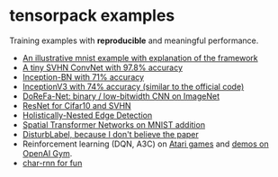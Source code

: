 
# tensorpack examples

Training examples with __reproducible__ and meaningful performance.

+ [An illustrative mnist example with explanation of the framework](mnist-convnet.py)
+ [A tiny SVHN ConvNet with 97.8% accuracy](svhn-digit-convnet.py)
+ [Inception-BN with 71% accuracy](Inception/inception-bn.py)
+ [InceptionV3 with 74% accuracy (similar to the official code)](Inception/inceptionv3.py)
+ [DoReFa-Net: binary / low-bitwidth CNN on ImageNet](DoReFa-Net)
+ [ResNet for Cifar10 and SVHN](ResNet)
+ [Holistically-Nested Edge Detection](HED)
+ [Spatial Transformer Networks on MNIST addition](SpatialTransformer)
+ [DisturbLabel, because I don't believe the paper](DisturbLabel)
+ Reinforcement learning (DQN, A3C) on [Atari games](Atari2600) and [demos on OpenAI Gym](OpenAIGym).
+ [char-rnn for fun](char-rnn)
